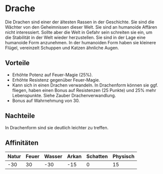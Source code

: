 # Drache
Die Drachen sind einer der ältesten Rassen in der Geschichte. 
Sie sind die Wächter von den Geheimnissen dieser Welt. 
Sie sind an humanoide Affären nicht interessiert. 
Sollte aber die Welt in Gefahr sein schreiten sie ein, um die Stabilität in der Welt wieder herzustellen. 
Sie sind in der Lage eine humanoide Form anzunehmen. 
In der humanoiden Form haben sie kleinere Flügel, vereinzelt Schuppen und Katzen ähnliche Augen.

## Vorteile
* Erhöhte Potenz auf Feuer-Magie (25%).
* Erhöhte Resistenz gegenüber Feuer-Magie.
* Kann sich in einen Drachen verwandeln. In Drachenform können sie ggf. fliegen, haben einen Bonus auf Resistenzen (25 Punkte)
und 25% mehr Lebenspunkte. Siehe Zauber Drachenverwandlung.
* Bonus auf Wahrnehmung von 30.

## Nachteile
In Drachenform sind sie deutlich leichter zu treffen.

## Affinitäten
| Natur | Feuer | Wasser | Arkan | Schatten | Physisch |
| ----- | ----- | ------ | ----- | -------- | -------- |
| -30 | 30 | -30 | -15 | 0 | 15 |
